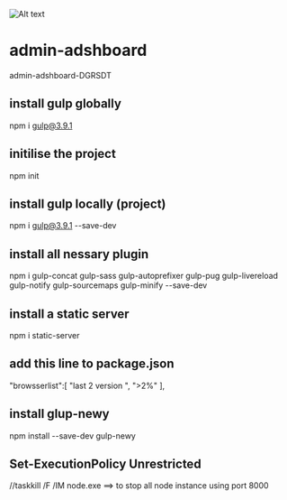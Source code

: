![Alt text](dist/img/admin-preview.gif/?raw=true "Title")

# admin-adshboard
admin-adshboard-DGRSDT

## install gulp globally 
npm i gulp@3.9.1

## initilise the project
npm init

## install gulp locally (project)
npm i gulp@3.9.1 --save-dev

## install all nessary plugin
npm i gulp-concat gulp-sass gulp-autoprefixer gulp-pug gulp-livereload gulp-notify gulp-sourcemaps gulp-minify --save-dev

## install a static server 
npm i static-server

## add this line to package.json
 "browsserlist":[
    "last 2 version ",
    ">2%"
  ],


## install glup-newy
npm install --save-dev gulp-newy

## Set-ExecutionPolicy Unrestricted
//taskkill /F /IM node.exe   ==> to stop all node instance using port 8000
